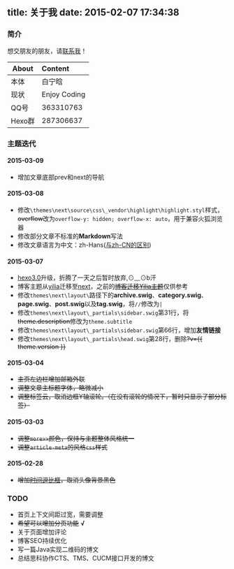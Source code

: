title: 关于我
date: 2015-02-07 17:34:38
---
### 简介

想交朋友的朋友，请[联系我](mailto:lvsedehuanxiang@163.com)！

|About | Content |
|-------|:----------|
|本体 |白宁晗 |
|现状 |Enjoy Coding |
|QQ号 |363310763 |
|Hexo群 |287306637 |

### 主题迭代

#### 2015-03-09
* 增加文章底部prev和next的导航

#### 2015-03-08
* 修改`\themes\next\source\css\_vendor\highlight\highlight.styl`样式，<del>overflow</del>改为`overflow-y: hidden;
  overflow-x: auto`，用于兼容火狐浏览器
* 修改部分文章不标准的**Markdown**写法
* 修改文章语言为中文：zh-Hans([与zh-CN的区别](http://www.zhihu.com/question/21980689/answer/19923726))

#### 2015-03-07
* [hexo3.0](https://github.com/hexojs/hexo/wiki/Breaking-Changes-in-Hexo-3.0)升级，折腾了一天之后暂时放弃,⊙﹏⊙b汗
* 博客主题从[yilia](https://github.com/litten/hexo-theme-yilia)迁移至[next](https://github.com/iissnan/hexo-theme-next)，之前的<del>[博客迁移Yilia主题](http://baininghan.com/tags/%E5%8D%9A%E5%AE%A2%E8%BF%81%E7%A7%BBYilia%E4%B8%BB%E9%A2%98/)</del>仅供参考
* 修改`themes\next\layout\`路径下的**archive.swig**、**category.swig**、**page.swig**、**post.swig**以及**tag.swig**，将`//`修改为`|`
* 修改`themes\next\layout\_partials\sidebar.swig`第31行，将<del>theme.description</del>修改为`theme.subtitle`
* 修改`themes\next\layout\_partials\sidebar.swig`第66行，增加**友情链接**
* 修改`themes\next\layout\_partials\head.swig`第28行，删除<del>?v=\{\{ theme.version \}\}</del>

#### 2015-03-04
* <del>主页左边栏增加邮箱外联</del>
* <del>调整文章主标题字体，略微减小</del>
* <del>调整标签云，取消边框Y轴滚轮。（在没有滚轮的情况下，暂时只显示了部分标签）</del>

#### 2015-03-03
* <del>调整`more>>`颜色，保持与主题整体风格统一</del>
* <del>调整`article-meta`的风格`css`样式</del>

#### 2015-02-28
* <del>增加[时间逗比框](http://baininghan.com/2015/02/28/%E5%8D%9A%E5%AE%A2%E8%BF%81%E7%A7%BBYilia%E4%B8%BB%E9%A2%98%28%E5%9B%9B%29%20-%20%E9%80%97%E6%AF%94%E6%97%B6%E9%97%B4%E6%A1%86/)，取消头像背景黑色</del>

### TODO
* 首页上下文间距过宽，需要调整
* ~~希望可以增加分页功能~~ **√**
* 关于页面增加评论
* 博客SEO持续优化
* 写一篇Java实现二维码的博文
* 总结思科协作CTS、TMS、CUCM接口开发的博文
